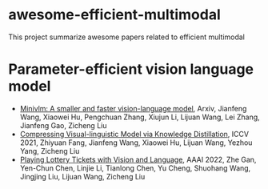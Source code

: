 # awesome-efficient-multimodal
This project summarize awesome papers related to efficient multimodal
# Parameter-efficient vision language model
* [Minivlm: A smaller and faster vision-language model](https://arxiv.org/pdf/2012.06946), Arxiv,
Jianfeng Wang, Xiaowei Hu, Pengchuan Zhang, Xiujun Li, Lijuan Wang, Lei Zhang, Jianfeng Gao, Zicheng Liu
* [Compressing Visual-linguistic Model via Knowledge Distillation](https://openaccess.thecvf.com/content/ICCV2021/papers/Fang_Compressing_Visual-Linguistic_Model_via_Knowledge_Distillation_ICCV_2021_paper.pdf), ICCV 2021, Zhiyuan Fang, Jianfeng Wang, Xiaowei Hu, Lijuan Wang, Yezhou Yang, Zicheng Liu
* [Playing Lottery Tickets with Vision and Language](https://arxiv.org/abs/2104.11832), AAAI 2022, Zhe Gan, Yen-Chun Chen, Linjie Li, Tianlong Chen, Yu Cheng, Shuohang Wang, Jingjing Liu, Lijuan Wang, Zicheng Liu
